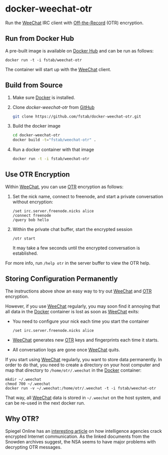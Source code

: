 docker-weechat-otr
==================

Run the [WeeChat](https://weechat.org) IRC client with [Off-the-Record](http://en.wikipedia.org/wiki/Off-the-Record_Messaging) (OTR) encryption.

Run from Docker Hub
-------------------

A pre-built image is available on [Docker Hub](https://registry.hub.docker.com/u/fstab/weechat-otr) and can be run as follows:

    docker run -t -i fstab/weechat-otr

The container will start up with the [WeeChat](https://weechat.org) client.

Build from Source
-----------------

1. Make sure [Docker](https://www.docker.com) is installed.
3. Clone _docker-weechat-otr_ from [GitHub](https://github.com/fstab/docker-weechat-otr)

   ```bash
   git clone https://github.com/fstab/docker-weechat-otr.git
   ```
4. Build the docker image

   ```bash
   cd docker-weechat-otr
   docker build -t="fstab/weechat-otr" .
   ```

5. Run a docker container with that image

   ```bash
   docker run -t -i fstab/weechat-otr
   ```

Use OTR Encryption
------------------

Within [WeeChat](https://weechat.org), you can use [OTR](http://en.wikipedia.org/wiki/Off-the-Record_Messaging) encryption as follows:

1. Set the nick name, connect to freenode, and start a private conversation without encryption:
 
   ```
   /set irc.server.freenode.nicks alice
   /connect freenode
   /query bob hello
   ```

2. Within the private chat buffer, start the encrypted session

   ```
   /otr start
   ```
   It may take a few seconds until the encrypted conversation is established.

For more info, run `/help otr` in the server buffer to view the OTR help.

Storing Configuration Permanently
---------------------------------

The instructions above show an easy way to try out [WeeChat](https://weechat.org) and [OTR](http://en.wikipedia.org/wiki/Off-the-Record_Messaging) encryption.

However, if you use [WeeChat](https://weechat.org) regularly, you may soon find it annoying that all data in the [Docker](http://docker.io) container is lost as soon as [WeeChat](https://weechat.org) exits:


  * You need to configure your nick each time you start the container

    ```
    /set irc.server.freenode.nicks alice
    ```
  * [WeeChat](https://weechat.org) generates new [OTR](http://en.wikipedia.org/wiki/Off-the-Record_Messaging) keys and fingerprints each time it starts.
  * All conversation logs are gone once [WeeChat](https://weechat.org) quits.

If you start using [WeeChat](https://weechat.org) regularly, you want to store data permanently. In order to do that, you need to create a directory on your host computer and map that directory to `/home/otr/.weechat` in the [Docker](http://docker.io) container:

    mkdir ~/.weechat
    chmod 700 ~/.weechat
    docker run -v ~/.weechat:/home/otr/.weechat -t -i fstab/weechat-otr

That way, all [WeeChat](https://weechat.org) data is stored in `~/.weechat` on the host system, and can be re-used in the next docker run.

Why OTR?
--------

Spiegel Online has an [interesting article](http://spon.de/aeo0j) on how intelligence agencies crack encrypted Internet communication. As the linked documents from the Snowden archives suggest, the NSA seems to have major problems with decrypting OTR messages.
